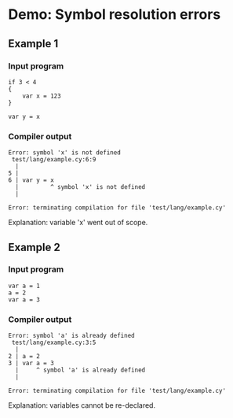 # Demo: Symbol resolution errors

## Example 1

### Input program

```
if 3 < 4
{
    var x = 123
}

var y = x
```

### Compiler output

```
Error: symbol 'x' is not defined
 test/lang/example.cy:6:9
  |
5 |
6 | var y = x
  |         ^ symbol 'x' is not defined
  |

Error: terminating compilation for file 'test/lang/example.cy'
```

Explanation: variable 'x' went out of scope.

## Example 2

### Input program

```
var a = 1
a = 2
var a = 3
```

### Compiler output

```
Error: symbol 'a' is already defined
 test/lang/example.cy:3:5
  |
2 | a = 2
3 | var a = 3
  |     ^ symbol 'a' is already defined
  |

Error: terminating compilation for file 'test/lang/example.cy'
```

Explanation: variables cannot be re-declared.
